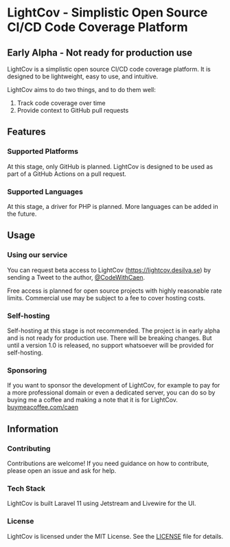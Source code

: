 # LightCov - Simplistic Open Source CI/CD Code Coverage Platform

## Early Alpha - Not ready for production use

LightCov is a simplistic open source CI/CD code coverage platform. It is designed to be lightweight, easy to use, and intuitive.

LightCov aims to do two things, and to do them well:
1. Track code coverage over time
2. Provide context to GitHub pull requests

## Features

### Supported Platforms

At this stage, only GitHub is planned. LightCov is designed to be used as part of a GitHub Actions on a pull request.

### Supported Languages

At this stage, a driver for PHP is planned. More languages can be added in the future.

## Usage

### Using our service

You can request beta access to LightCov (https://lightcov.desilva.se) by sending a Tweet to the author, [@CodeWithCaen](https://twitter.com/CodeWithCaen).

Free access is planned for open source projects with highly reasonable rate limits. Commercial use may be subject to a fee to cover hosting costs.

### Self-hosting

Self-hosting at this stage is not recommended. The project is in early alpha and is not ready for production use.
There will be breaking changes. But until a version 1.0 is released, no support whatsoever will be provided for self-hosting.

### Sponsoring

If you want to sponsor the development of LightCov, for example to pay for a more professional domain or even a dedicated server,
you can do so by buying me a coffee and making a note that it is for LightCov. [buymeacoffee.com/caen](https://www.buymeacoffee.com/caen)

## Information

### Contributing

Contributions are welcome! If you need guidance on how to contribute, please open an issue and ask for help.

### Tech Stack

LightCov is built Laravel 11 using Jetstream and Livewire for the UI.

### License

LightCov is licensed under the MIT License. See the [LICENSE](LICENSE.md) file for details.
